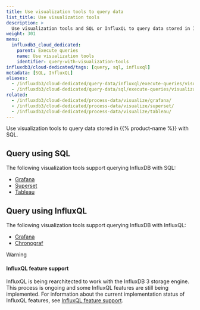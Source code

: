 ```yaml
---
title: Use visualization tools to query data
list_title: Use visualization tools
description: >
  Use visualization tools and SQL or InfluxQL to query data stored in InfluxDB.
weight: 301
menu:
  influxdb3_cloud_dedicated:
    parent: Execute queries
    name: Use visualization tools
    identifier: query-with-visualization-tools
influxdb3/cloud-dedicated/tags: [query, sql, influxql]
metadata: [SQL, InfluxQL]
aliases:
  - /influxdb3/cloud-dedicated/query-data/influxql/execute-queries/visualization-tools/
  - /influxdb3/cloud-dedicated/query-data/sql/execute-queries/visualization-tools/
related:
  - /influxdb3/cloud-dedicated/process-data/visualize/grafana/
  - /influxdb3/cloud-dedicated/process-data/visualize/superset/
  - /influxdb3/cloud-dedicated/process-data/visualize/tableau/
---
```


Use visualization tools to query data stored in {{% product-name %}} with SQL.

## Query using SQL

The following visualization tools support querying InfluxDB with SQL:

- [Grafana](/influxdb3/cloud-dedicated/process-data/visualize/grafana/)
- [Superset](/influxdb3/cloud-dedicated/process-data/visualize/superset/)
- [Tableau](/influxdb3/cloud-dedicated/process-data/visualize/tableau/)

## Query using InfluxQL

The following visualization tools support querying InfluxDB with InfluxQL:

- [Grafana](/influxdb3/cloud-dedicated/process-data/visualize/grafana/?t=InfluxQL)
- [Chronograf](/influxdb3/cloud-dedicated/process-data/visualize/chronograf/)

> [!Warning]
> #### InfluxQL feature support
> 
> InfluxQL is being rearchitected to work with the InfluxDB 3 storage engine.
> This process is ongoing and some InfluxQL features are still being implemented.
> For information about the current implementation status of InfluxQL features,
> see [InfluxQL feature support](/influxdb3/cloud-dedicated/reference/influxql/feature-support/).
